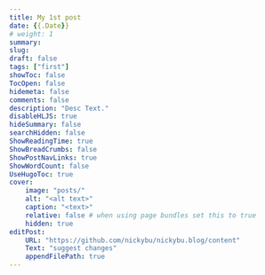 ```yaml
---
title: My 1st post
date: {{.Date}}
# weight: 1
summary: 
slug:
draft: false
tags: ["first"]
showToc: false
TocOpen: false
hidemeta: false
comments: false
description: "Desc Text."
disableHLJS: true
hideSummary: false
searchHidden: false
ShowReadingTime: true
ShowBreadCrumbs: false
ShowPostNavLinks: true
ShowWordCount: false
UseHugoToc: true
cover:
    image: "posts/"
    alt: "<alt text>"
    caption: "<text>"
    relative: false # when using page bundles set this to true
    hidden: true
editPost:
    URL: "https://github.com/nickybu/nickybu.blog/content"
    Text: "suggest changes"
    appendFilePath: true
---
```



